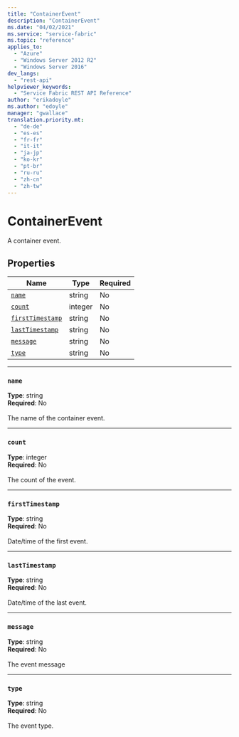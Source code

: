 ```yaml
---
title: "ContainerEvent"
description: "ContainerEvent"
ms.date: "04/02/2021"
ms.service: "service-fabric"
ms.topic: "reference"
applies_to: 
  - "Azure"
  - "Windows Server 2012 R2"
  - "Windows Server 2016"
dev_langs: 
  - "rest-api"
helpviewer_keywords: 
  - "Service Fabric REST API Reference"
author: "erikadoyle"
ms.author: "edoyle"
manager: "gwallace"
translation.priority.mt: 
  - "de-de"
  - "es-es"
  - "fr-fr"
  - "it-it"
  - "ja-jp"
  - "ko-kr"
  - "pt-br"
  - "ru-ru"
  - "zh-cn"
  - "zh-tw"
---
```

# ContainerEvent

A container event.

## Properties
| Name | Type | Required |
| --- | --- | --- |
| [`name`](#name) | string | No |
| [`count`](#count) | integer | No |
| [`firstTimestamp`](#firsttimestamp) | string | No |
| [`lastTimestamp`](#lasttimestamp) | string | No |
| [`message`](#message) | string | No |
| [`type`](#type) | string | No |

____
### `name`
__Type__: string <br/>
__Required__: No<br/>
<br/>
The name of the container event.

____
### `count`
__Type__: integer <br/>
__Required__: No<br/>
<br/>
The count of the event.

____
### `firstTimestamp`
__Type__: string <br/>
__Required__: No<br/>
<br/>
Date/time of the first event.

____
### `lastTimestamp`
__Type__: string <br/>
__Required__: No<br/>
<br/>
Date/time of the last event.

____
### `message`
__Type__: string <br/>
__Required__: No<br/>
<br/>
The event message

____
### `type`
__Type__: string <br/>
__Required__: No<br/>
<br/>
The event type.
